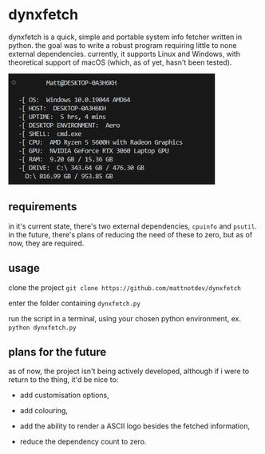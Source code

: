 # dynxfetch
dynxfetch is a quick, simple and portable system info fetcher written in python. the goal was to write a robust program requiring little to none external dependencies. currently, it supports Linux and Windows, with theoretical support of macOS (which, as of yet, hasn't been tested).

![example](screenshots/windows_example.jpg)

## requirements
in it's current state, there's two external dependencies, `cpuinfo` and `psutil`. in the future, there's plans of reducing the need of these to zero, but as of now, they are required.

## usage
clone the project `git clone https://github.com/mattnotdev/dynxfetch`

enter the folder containing `dynxfetch.py`

run the script in a terminal, using your chosen python environment, ex. `python dynxfetch.py`

## plans for the future
as of now, the project isn't being actively developed, although if i were to return to the thing, it'd be nice to:

- add customisation options,

- add colouring,

- add the ability to render a ASCII logo besides the fetched information,

- reduce the dependency count to zero.

